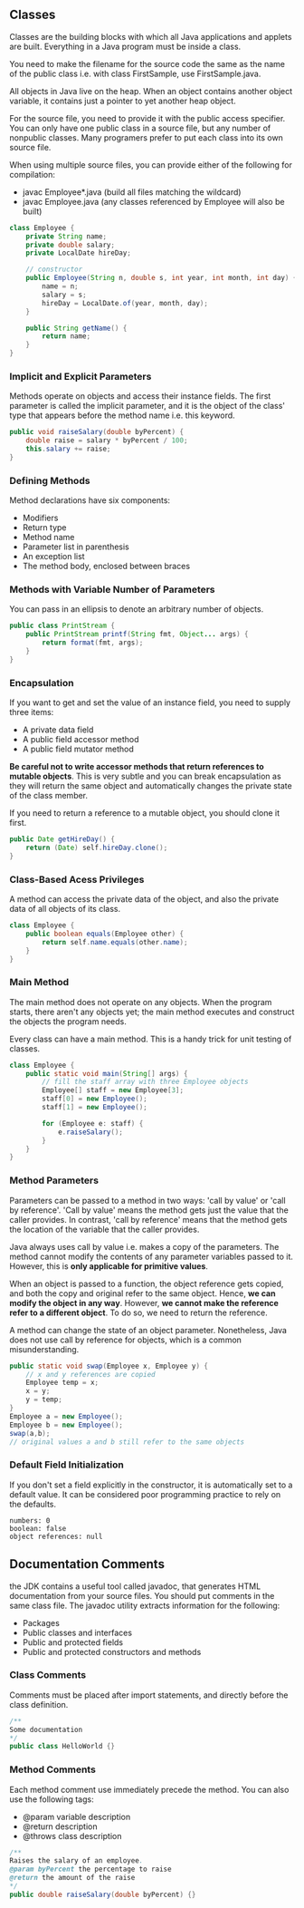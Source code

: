 ## Classes

Classes are the building blocks with which all Java applications and applets are built. Everything in a Java program must be inside a class.

You need to make the filename for the source code the same as the name of the public class i.e. with class FirstSample, use FirstSample.java.

All objects in Java live on the heap. When an object contains another object variable, it contains just a pointer to yet another heap object.

For the source file, you need to provide it with the public access specifier. You can only have one public class in a source file, but any number of nonpublic classes. Many programers prefer to put each class into its own source file.

When using multiple source files, you can provide either of the following for compilation:

- javac Employee\*.java (build all files matching the wildcard)
- javac Employee.java (any classes referenced by Employee will also be built)

```java
class Employee {
    private String name;
    private double salary;
    private LocalDate hireDay;

    // constructor
    public Employee(String n, double s, int year, int month, int day) {
        name = n;
        salary = s;
        hireDay = LocalDate.of(year, month, day);
    }

    public String getName() {
        return name;
    }
}
```

### Implicit and Explicit Parameters

Methods operate on objects and access their instance fields. The first parameter is called the implicit parameter, and it is the object of the class' type that appears before the method name i.e. this keyword.

```java
public void raiseSalary(double byPercent) {
    double raise = salary * byPercent / 100;
    this.salary += raise;
}
```

### Defining Methods

Method declarations have six components:

- Modifiers
- Return type
- Method name
- Parameter list in parenthesis
- An exception list
- The method body, enclosed between braces

### Methods with Variable Number of Parameters

You can pass in an ellipsis to denote an arbitrary number of objects.

```java
public class PrintStream {
    public PrintStream printf(String fmt, Object... args) {
        return format(fmt, args);
    }
}
```

### Encapsulation

If you want to get and set the value of an instance field, you need to supply three items:

- A private data field
- A public field accessor method
- A public field mutator method

**Be careful not to write accessor methods that return references to mutable objects**. This is very subtle and you can break encapsulation as they will return the same object and automatically changes the private state of the class member.

If you need to return a reference to a mutable object, you should clone it first.

```java
public Date getHireDay() {
    return (Date) self.hireDay.clone();
}
```

### Class-Based Acess Privileges

A method can access the private data of the object, and also the private data of all objects of its class.

```java
class Employee {
    public boolean equals(Employee other) {
        return self.name.equals(other.name);
    }
}
```

### Main Method

The main method does not operate on any objects. When the program starts, there aren't any objects yet; the main method executes and construct the objects the program needs.

Every class can have a main method. This is a handy trick for unit testing of classes.

```java
class Employee {
    public static void main(String[] args) {
        // fill the staff array with three Employee objects
        Employee[] staff = new Employee[3];
        staff[0] = new Employee();
        staff[1] = new Employee();

        for (Employee e: staff) {
            e.raiseSalary();
        }
    }
}
```

### Method Parameters

Parameters can be passed to a method in two ways: 'call by value' or 'call by reference'. 'Call by value' means the method gets just the value that the caller provides. In contrast, 'call by reference' means that the method gets the location of the variable that the caller provides.

Java always uses call by value i.e. makes a copy of the parameters. The method cannot modify the contents of any parameter variables passed to it. However, this is **only applicable for primitive values**.

When an object is passed to a function, the object reference gets copied, and both the copy and original refer to the same object. Hence, **we can modify the object in any way**. However, **we cannot make the reference refer to a different object**. To do so, we need to return the reference.

A method can change the state of an object parameter. Nonetheless, Java does not use call by reference for objects, which is a common misunderstanding.

```java
public static void swap(Employee x, Employee y) {
    // x and y references are copied
    Employee temp = x;
    x = y;
    y = temp;
}
Employee a = new Employee();
Employee b = new Employee();
swap(a,b);
// original values a and b still refer to the same objects
```

### Default Field Initialization

If you don't set a field explicitly in the constructor, it is automatically set to a default value. It can be considered poor programming practice to rely on the defaults.

```
numbers: 0
boolean: false
object references: null
```

## Documentation Comments

the JDK contains a useful tool called javadoc, that generates HTML documentation from your source files. You should put comments in the same class file. The javadoc utility extracts information for the following:

- Packages
- Public classes and interfaces
- Public and protected fields
- Public and protected constructors and methods

### Class Comments

Comments must be placed after import statements, and directly before the class definition.

```java
/**
Some documentation
*/
public class HelloWorld {}
```

### Method Comments

Each method comment use immediately precede the method. You can also use the following tags:

- @param variable description
- @return description
- @throws class description

```java
/**
Raises the salary of an employee.
@param byPercent the percentage to raise
@return the amount of the raise
*/
public double raiseSalary(double byPercent) {}
```
